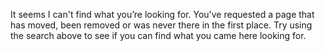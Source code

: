 <!--
.. title: This is somewhat embarrassing, isn’t it?
.. slug: 40x
.. date: 2012-10-17 06:35:21
.. tags:
.. link:
.. description:
-->

It seems I can't find what you’re looking for. You've requested a page that has
moved, been removed or was never there in the first place. Try using the
search above to see if you can find what you came here looking for.

